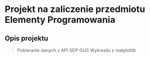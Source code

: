 # Projekt na zaliczenie przedmiotu Elementy Programowania

## Opis projektu

> Pobieranie danych z API SDP GUS
> Wykresiki z matplotlib